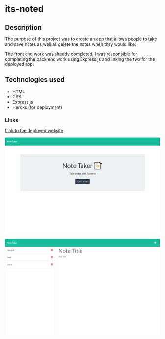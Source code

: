 # its-noted

## Description

The purpose of this project was to create an app that allows people to take and save notes as well as delete the notes when they would like.

The front end work was already completed, I was responsible for completing the back end work using Express.js and linking the two for the deployed app.

## Technologies used
* HTML
* CSS
* Express.js
* Heroku (for deployment)

### Links

[Link to the deployed website](https://protected-basin-81306.herokuapp.com/)

![image of deployed webpage](./public/assets/img/homess.png)

![image of deployed webpage](./public/assets/img/notess.png)

